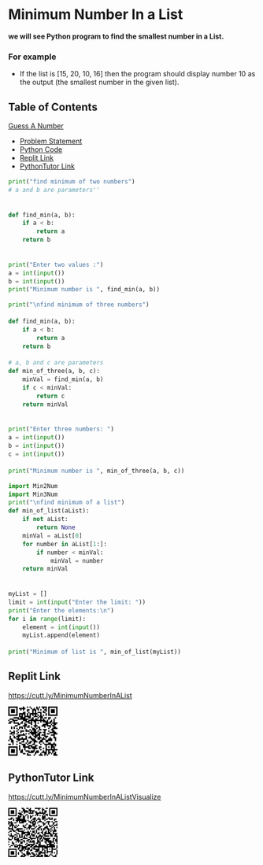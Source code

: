 # Minimum Number In a List
**we will see  Python program to find the smallest number in a List.**
### For example
- If the list is [15, 20, 10, 16] then the program should display number 10 as the output (the smallest number in the given list).

## Table of Contents
[Guess A Number](https://github.com/Professor-Sathish/GE8151-UNIT-ILLUSTRATIVE-PROGRAMS/blob/master/MiNumInAList.md#Table-of-Contents)

- [Problem Statement](https://github.com/Professor-Sathish/GE8151-UNIT-ILLUSTRATIVE-PROGRAMS/blob/master/MiNumInAList.md#problem-statement)
- [Python Code](https://github.com/Professor-Sathish/GE8151-UNIT-ILLUSTRATIVE-PROGRAMS/blob/master/MiNumInAList.md#python-code)
- [Replit Link](https://github.com/Professor-Sathish/GE8151-UNIT-ILLUSTRATIVE-PROGRAMS/blob/master/MiNumInAList.md#replit-link)
- [PythonTutor Link](https://github.com/Professor-Sathish/GE8151-UNIT-ILLUSTRATIVE-PROGRAMS/blob/master/MiNumInAList.md#pythontutor-link)

~~~python
print("find minimum of two numbers")
# a and b are parameters''


def find_min(a, b):
    if a < b:
        return a
    return b


print("Enter two values :")
a = int(input())
b = int(input())
print("Minimum number is ", find_min(a, b))
~~~

~~~python
print("\nfind minimum of three numbers")

def find_min(a, b):
    if a < b:
        return a
    return b

# a, b and c are parameters
def min_of_three(a, b, c):
    minVal = find_min(a, b)
    if c < minVal:
        return c
    return minVal


print("Enter three numbers: ")
a = int(input())
b = int(input())
c = int(input())

print("Minimum number is ", min_of_three(a, b, c))
~~~


~~~python
import Min2Num
import Min3Num
print("\nfind minimum of a list")
def min_of_list(aList):
    if not aList:
        return None
    minVal = aList[0]
    for number in aList[1:]:
        if number < minVal:
            minVal = number
    return minVal


myList = []
limit = int(input("Enter the limit: "))
print("Enter the elements:\n")
for i in range(limit):
    element = int(input())
    myList.append(element)

print("Minimum of list is ", min_of_list(myList))
~~~

## Replit Link
https://cutt.ly/MinimumNumberInAList

<img src="./img/MinNumRepl.png" style="width:100px;"/>


## PythonTutor Link

https://cutt.ly/MinimumNumberInAListVisualize

<img src="./img/MinNumInAListVisual.png" style="width:100px;"/>
